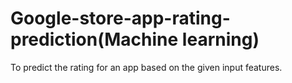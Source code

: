 # Google-store-app-rating-prediction(Machine learning)
To predict the rating for an app based on the given input features.
